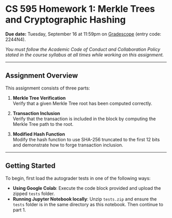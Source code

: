 # CS 595 Homework 1: Merkle Trees and Cryptographic Hashing

**Due date:** Tuesday, September 16 at 11:59pm on [Gradescope](https://www.gradescope.com) (entry code: 2244N4).  

*You must follow the Academic Code of Conduct and Collaboration Policy stated in the course syllabus at all times while working on this assignment.*

---

## Assignment Overview
This assignment consists of three parts:

1. **Merkle Tree Verification**  
   Verify that a given Merkle Tree root has been computed correctly.  

2. **Transaction Inclusion**  
   Verify that the transaction is included in the block by computing the Merkle Tree path to the root.  

3. **Modified Hash Function**  
   Modify the hash function to use SHA-256 truncated to the first 12 bits and demonstrate how to forge transaction inclusion.  

---

## Getting Started
To begin, first load the autograder tests in one of the following ways:

- **Using Google Colab**: Execute the code block provided and upload the zipped `tests` folder.  
- **Running Jupyter Notebook locally**: Unzip `tests.zip` and ensure the `tests` folder is in the same directory as this notebook. Then continue to part 1.  
